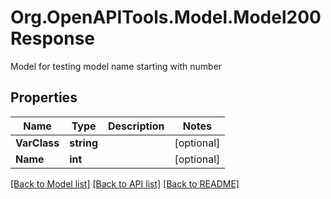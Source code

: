 # Org.OpenAPITools.Model.Model200Response
Model for testing model name starting with number

## Properties

Name | Type | Description | Notes
------------ | ------------- | ------------- | -------------
**VarClass** | **string** |  | [optional] 
**Name** | **int** |  | [optional] 

[[Back to Model list]](../../README.md#documentation-for-models) [[Back to API list]](../../README.md#documentation-for-api-endpoints) [[Back to README]](../../README.md)

